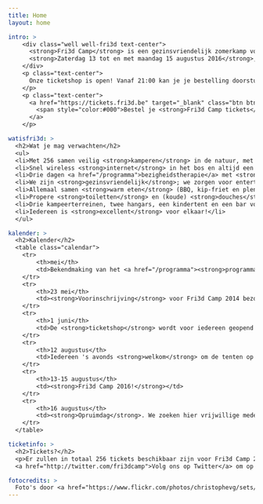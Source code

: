 ```yaml
---
title: Home
layout: home

intro: >
    <div class="well well-fri3d text-center">
      <strong>Fri3d Camp</strong> is een gezinsvriendelijk zomerkamp voor hackers, makers en DIY'ers.<br/>
      <strong>Zaterdag 13 tot en met maandag 15 augustus 2016</strong>, in <strong>de Hoge Rielen</strong> in Kasterlee.
    </div>
    <p class="text-center">
      Onze ticketshop is open! Vanaf 21:00 kan je je bestelling doorsturen!</br>
    </p>
    <p class="text-center">
      <a href="https://tickets.fri3d.be" target="_blank" class="btn btn-warning btn-lg">
        <span style="color:#000">Bestel je <strong>Fri3d Camp tickets</strong> nu!</span>
      </a>
    </p>

watisfri3d: >
  <h2>Wat je mag verwachten</h2>
  <ul>
  <li>Met 256 samen veilig <strong>kamperen</strong> in de natuur, met tenten en kampvuren, van vrijdagavond tot maandagavond.</li>
  <li>Snel wireless <strong>internet</strong> in het bos en altijd een stopcontact en <strong>stroom</strong> in de buurt.</li>
  <li>Drie dagen <a href="/programma">bezigheidstherapie</a> met <strong>workshops</strong> en <strong>lezingen</strong> over maken, hacken en doe-het-zelven.</li>
  <li>We zijn <strong>gezinsvriendelijk</strong>; we zorgen voor entertainment voor de jongste padawan tot de oudste knight.</li>
  <li>Allemaal samen <strong>warm eten</strong> (BBQ, kip-friet en plenty veggie) op zaterdag- en zondagavond.</li>
  <li>Propere <strong>toiletten</strong> en (koude) <strong>douches</strong>.</li>
  <li>Drie kampeerterreinen, twee hangars, een kindertent en een bar vol <strong>boeiende mensen</strong>.</li>
  <li>Iedereen is <strong>excellent</strong> voor elkaar!</li>
  </ul>

kalender: >
  <h2>Kalender</h2>
  <table class="calendar">
    <tr>
        <th>mei</th>
        <td>Bekendmaking van het <a href="/programma"><strong>programma</strong></a>.</td>
    </tr>
    <tr>
        <th>23 mei</th>
        <td><strong>Voorinschrijving</strong> voor Fri3d Camp 2014 bezoekers. Ook gezinnen wiens workshops of lezingen zijn geaccepteerd kunnen tickets kopen.</td>
    </tr>
    <tr>
        <th>1 juni</th>
        <td>De <strong>ticketshop</strong> wordt voor iedereen geopend! Let op, na 256 tickets zijn we volledig volzet!</td>
    </tr>
    <tr>
        <th>12 augustus</th>
        <td>Iedereen 's avonds <strong>welkom</strong> om de tenten op te slaan.</td>
    </tr>
    <tr>
        <th>13-15 augustus</th>
        <td><strong>Fri3d Camp 2016!</strong></td>
    </tr>
    <tr>
        <th>16 augustus</th>
        <td><strong>Opruimdag</strong>. We zoeken hier vrijwillige medewerkers voor, wij zorgen voor pizza en drank!</td>
    </tr>
  </table>

ticketinfo: >
  <h2>Tickets?</h2>
  <p>Er zullen in totaal 256 tickets beschikbaar zijn voor Fri3d Camp 2016. Tickets zijn nog niet te koop. Onze shop gaat pas in mei of juni open.
  <a href="http://twitter.com/fri3dcamp">Volg ons op Twitter</a> om op de hoogte te blijven.</p>

fotocredits: >
  Foto's door <a href="https://www.flickr.com/photos/christophevg/sets/72157646541776286">christophevg</a>, <a href="https://www.flickr.com/photos/lieven_blancke/">lievenblancke</a> & <a href="https://www.flickr.com/photos/automaton_be/albums/72157646154967970">automaton_be</a>.
---
```

